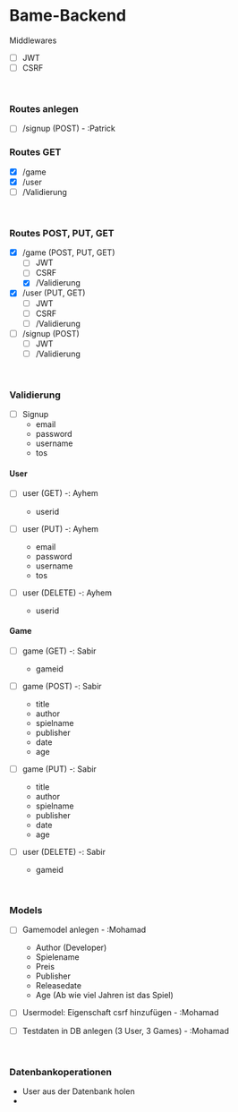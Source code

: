 # Bame-Backend

Middlewares

- [ ] JWT
- [ ] CSRF

<br>

### Routes anlegen

- [ ] /signup (POST) - :Patrick

### Routes GET

- [x] /game
- [x] /user
- [ ] /Validierung

<br>

### Routes POST, PUT, GET

- [x] /game (POST, PUT, GET)
  - [ ] JWT
  - [ ] CSRF
  - [x] /Validierung
- [x] /user (PUT, GET)
  - [ ] JWT
  - [ ] CSRF
  - [ ] /Validierung
- [ ] /signup (POST)
  - [ ] JWT
  - [ ] /Validierung

<br>

### Validierung

- [ ] Signup
  - email
  - password
  - username
  - tos

#### User

- [ ] user (GET) -: Ayhem

  - userid

- [ ] user (PUT) -: Ayhem

  - email
  - password
  - username
  - tos

- [ ] user (DELETE) -: Ayhem
  - userid

#### Game

- [ ] game (GET) -: Sabir

  - gameid

- [ ] game (POST) -: Sabir

  - title
  - author
  - spielname
  - publisher
  - date
  - age

- [ ] game (PUT) -: Sabir

  - title
  - author
  - spielname
  - publisher
  - date
  - age

- [ ] user (DELETE) -: Sabir
  - gameid

<br>

### Models

- [ ] Gamemodel anlegen - :Mohamad

  - Author (Developer)
  - Spielename
  - Preis
  - Publisher
  - Releasedate
  - Age (Ab wie viel Jahren ist das Spiel)

- [ ] Usermodel: Eigenschaft csrf hinzufügen - :Mohamad
- [ ] Testdaten in DB anlegen (3 User, 3 Games) - :Mohamad

<br>

### Datenbankoperationen

- User aus der Datenbank holen
-
